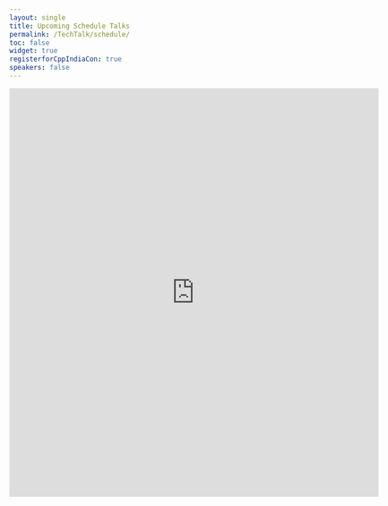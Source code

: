 ```yaml
---
layout: single
title: Upcoming Schedule Talks
permalink: /TechTalk/schedule/
toc: false
widget: true
registerforCppIndiaCon: true
speakers: false
---
```


<iframe width="659" height="730" frameborder="0" scrolling="no" src="https://cppindia-my.sharepoint.com/personal/info_cppindia_co_in/_layouts/15/Doc.aspx?sourcedoc={36a55e02-b265-4154-bf8c-8b8424d40362}&action=embedview&wdAllowInteractivity=False&Item='Sheet1'!A1%3AC35&wdHideGridlines=True&wdDownloadButton=True&wdInConfigurator=True"></iframe>


<pre>
























</pre>
